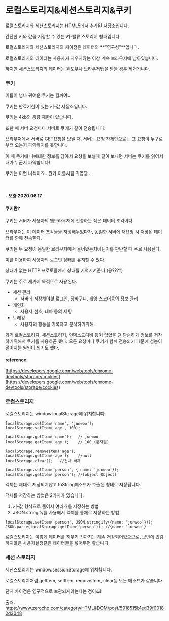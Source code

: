 <h1>
  로컬스토리지&세션스토리지&쿠키
</h1>

로컬스토리지와 세션스토리지는 HTML5에서 추가된 저장소입니다.

간단한 키와 값을 저장할 수 있는 키-밸류 스토리지 형태입니다.

로컬스토리지와 세션스토리지의 차이점은 데이터의 **"영구성"**입니다.

로컬스토리지의 데이터는 사용자가 지우지않는 이상 계속 브라우저에 남아있습니다.

하지만 세션스토리지의 데이터는 윈도우나 브라우저탭을 닫을 경우 제거됩니다.



<h3>
  쿠키
</h3>

이름이 넘나 귀여운 쿠키는 뭘까여..

쿠키는 만료기한이 있는 키-값 저장소입니다.

쿠키는 4kb의 용량 제한이 있습니다.

또한 매 서버 요청마다 서버로 쿠키가 같이 전송됩니다.

브라우저에서 서버로 GET요청을 보낼 때, 서버는 요청 자체만으로는 그 요청이 누구로부터 오는지 파악하지를 못합니다.

이 때 쿠키에 나에대한 정보를 담아서 요청을 보낼때 같이 보내면 서버는 쿠키를 읽어서 내가 누군지 파악합니다!

쿠키는 이런 녀석이죠.. 뭔가 이름처럼 귀엽당..

<br>

#### - 보충 2020.06.17

#### 쿠키란?

쿠키는 서버가 사용자의 웹브라우저에 전송하는 작은 데이터 조각이다.

브라우저는 이 데이터 조각들을 저장해두었다가, 동일한 서버에 재요청 시 저장된 데이터를 함께 전송한다.

쿠키는 두 요청이 동일한 브라우저에서 들어왔는지아닌지를 판단할 때 주로 사용된다.

이를 이용하여 사용자의 로그인 상태를 유지할 수 있다.

상태가 없는 HTTP 프로토콜에서 상태를 기억시켜준다.(응????)

쿠키는 주로 세가지 목적으로 사용된다.

- 세션 관리
  - 서버에 저장해야할 로그인, 장바구니, 게임 스코어등의 정보 관리
- 개인화
  - 사용자 선호, 테마 등의 세팅
- 트래킹
  - 사용자의 행동을 기록하고 분석하기위해.

과거 로컬스토리지, 세션스토리지, 인덱스드디비 등이 없었을 땐 단순하게 정보를 저장하기위해서 쿠키를 사용하곤 했다. 모든 요청마다 쿠키가 함께 전송되기 때문에 성능이 떨어지는 원인이 되기도 했다.



#### reference

[https://developers.google.com/web/tools/chrome-devtools/storage/cookies](https://developers.google.com/web/tools/chrome-devtools/storage/cookies)





<h3>
  로컬스토리지
</h3>

로컬스토리지는 window.localStorage에 위치합니다.

```
localStorage.setItem('name', 'junwoo');
localStorage.setItem('age', 100);

localStorage.getItem('name');	// junwoo
localStorage.getItem('age');	// 100 (문자열)

localStorage.removeItem('age');
localStorage.getItem('age');	//null
localStorage.clear();	//전체 삭제
```

```
localStorage.setItem('person', { name: 'junwoo'});
localStorage.getItem('person');	//[object Object]
```

객체는 제대로 저장되지않고 toString메소드가 호출된 형태로 저장됩니다.

객체를 저장하는 방법은 2가지가 있습니다.

1. 키-값 형식으로 풀어서 여러개를 저장하는 방법
2. JSON.stringify를 사용해서 객체를 통채로 저장하는 방법

```
localStorage.setItem('person', JSON.stringify({name: 'junwoo'}));
JSON.parse(localStorage.getItem('person'));	//{name: 'junwoo'}
```



로컬스토리지는 이렇게 데이터를 지우기 전까지는 계속 저장되어있으므로, 보안에 민감하지않은 사용자설정같은 데이터들을 넣어두면 좋습니다.



<h3>
  세션 스토리지
</h3>

세션스토리지는 window.sessionStorage에 위치합니다.

로컬스토리지처럼 getItem, setItem, removeItem, clear등 모든 메소드가 같습니다.

단지 차이점은 영구적으로 보관되지않는다는 점이죠!





출처: <https://www.zerocho.com/category/HTML&DOM/post/5918515b1ed39f00182d3048>

